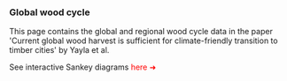 ### Global wood cycle

This page contains the global and regional wood cycle data in the paper 'Current global wood harvest is sufficient for climate-friendly transition to timber cities' by Yayla et al.

See interactive Sankey diagrams <a href="https://alperenyayla.github.io/globalwoodcycle/" style="color:red !important; text-decoration: none !important;">here &#10140;</a>
